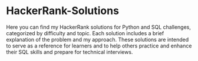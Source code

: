 # HackerRank-Solutions
Here you can find my HackerRank solutions for Python and SQL challenges, categorized by difficulty and topic. Each solution includes a brief explanation of the problem and my approach. These solutions are intended to serve as a reference for learners and to help others practice and enhance their SQL skills and prepare for technical interviews.


